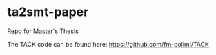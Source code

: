 # ta2smt-paper
Repo for Master's Thesis

The TACK code can be found here: https://github.com/fm-polimi/TACK
